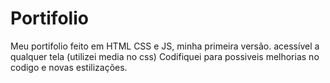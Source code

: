# Portifolio
Meu portifolio feito em HTML CSS e JS, minha primeira versão. acessível a qualquer tela (utilizei media no css)
Codifiquei para possiveis melhorias no codigo e novas estilizações.
